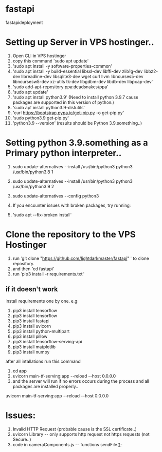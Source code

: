 # fastapi
fastapideployment

# Setting up Server in VPS hostinger..
1. Open CLI in VPS hostinger
2. copy this command 'sudo apt update'
3. 'sudo apt install -y software-properties-common'
3. 'sudo apt install -y build-essential libssl-dev libffi-dev zlib1g-dev libbz2-dev libreadline-dev libsqlite3-dev wget curl llvm libncurses5-dev libncursesw5-dev xz-utils tk-dev libgdbm-dev libdb-dev libpcap-dev'
4. 'sudo add-apt-repository ppa:deadsnakes/ppa'
5. 'sudo apt update'
6. 'sudo apt install python3.9' (Need to install python 3.9.7 cause packages are supported in this version of python.)
7. 'sudo apt install python3.9-distutils'
8. 'curl https://bootstrap.pypa.io/get-pip.py -o get-pip.py'
9. 'sudo python3.9 get-pip.py'
10. 'python3.9 --version' (results should be Python 3.9.something..)

# Setting python 3.9.something as a Primary python interpreter..
1. sudo update-alternatives --install /usr/bin/python3 python3 /usr/bin/python3.8 1
2. sudo update-alternatives --install /usr/bin/python3 python3 /usr/bin/python3.9 2
3. sudo update-alternatives --config python3

4. If you encounter issues with broken packages, try running:
5.  'sudo apt --fix-broken install'

# Clone the repository to the VPS Hostinger
1. run 'git clone "https://github.com/lightdarkmaster/fastapi" ' to clone repository.
2. and then 'cd fastapi'
3. run 'pip3 install -r requirements.txt'
## if it doesn't work 
install requirements one by one.
e.g 
1. pip3 install tensorflow
2. pip3 install tensorflow
3. pip3 install fastapi
4. pip3 install uvicorn
5. pip3 install python-multipart
6. pip3 install pillow
7. pip3 install tensorflow-serving-api
8. pip3 install matplotlib
9. pip3 install numpy

after all intallations run this command
1. cd app
2. uvicorn main-tf-serving:app --reload --host 0.0.0.0
3. and the server will run if no errors occurs during the process and all packages are installed properly..

uvicorn main-tf-serving:app --reload --host 0.0.0.0

# Issues:
1. Invalid HTTP Request (probable cause is the SSL certificate..)
2. uvicorn Library -- only supports http request not https requests (not Secure..)
3. code in cameraComponents.js -- functions sendFile();
